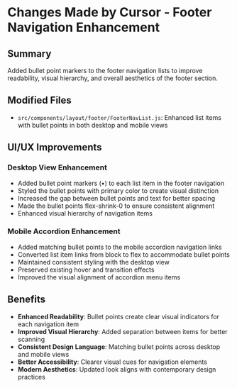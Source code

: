 # Changes Made by Cursor - Footer Navigation Enhancement

## Summary
Added bullet point markers to the footer navigation lists to improve readability, visual hierarchy, and overall aesthetics of the footer section.

## Modified Files
- `src/components/layout/footer/FooterNavList.js`: Enhanced list items with bullet points in both desktop and mobile views

## UI/UX Improvements

### Desktop View Enhancement
- Added bullet point markers (•) to each list item in the footer navigation
- Styled the bullet points with primary color to create visual distinction
- Increased the gap between bullet points and text for better spacing
- Made the bullet points flex-shrink-0 to ensure consistent alignment
- Enhanced visual hierarchy of navigation items

### Mobile Accordion Enhancement
- Added matching bullet points to the mobile accordion navigation links
- Converted list item links from block to flex to accommodate bullet points
- Maintained consistent styling with the desktop view
- Preserved existing hover and transition effects
- Improved the visual alignment of accordion menu items

## Benefits
- **Enhanced Readability**: Bullet points create clear visual indicators for each navigation item
- **Improved Visual Hierarchy**: Added separation between items for better scanning
- **Consistent Design Language**: Matching bullet points across desktop and mobile views
- **Better Accessibility**: Clearer visual cues for navigation elements
- **Modern Aesthetics**: Updated look aligns with contemporary design practices 